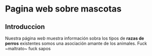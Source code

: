 # Pagina web sobre mascotas
## Introduccion
Nuestra página _web_ muestra información sobra los tipos de **razas de perros** existentes
somos una asociación amante de los animales. Fuck ~maltrato~  fuck sapos
